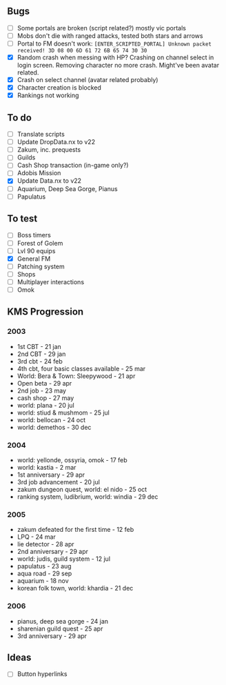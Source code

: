 ## Bugs
- [ ] Some portals are broken (script related?) mostly vic portals
- [ ] Mobs don't die with ranged attacks, tested both stars and arrows
- [ ] Portal to FM doesn't work: `[ENTER_SCRIPTED_PORTAL] Unknown packet received! 3D 08 00 6D 61 72 6B 65 74 30 30`
- [x] Random crash when messing with HP? Crashing on channel select in login screen. Removing character no more crash. Might've been avatar related.
- [x] Crash on select channel (avatar related probably)
- [x] Character creation is blocked
- [x] Rankings not working

## To do
- [ ] Translate scripts
- [ ] Update DropData.nx to v22
- [ ] Zakum, inc. prequests
- [ ] Guilds
- [ ] Cash Shop transaction (in-game only?)
- [ ] Adobis Mission
- [x] Update Data.nx to v22
- [ ] Aquarium, Deep Sea Gorge, Pianus
- [ ] Papulatus

## To test
- [ ] Boss timers
- [ ] Forest of Golem
- [ ] Lvl 90 equips
- [x] General FM
- [ ] Patching system
- [ ] Shops
- [ ] Multiplayer interactions
- [ ] Omok

## KMS Progression
### 2003
- 1st CBT - 21 jan
- 2nd CBT - 29 jan
- 3rd cbt - 24 feb
- 4th cbt, four basic classes available - 25 mar
- World: Bera & Town: Sleepywood - 21 apr
- Open beta - 29 apr
- 2nd job - 23 may
- cash shop - 27 may
- world: plana - 20 jul
- world: stiud & mushmom - 25 jul
- world: bellocan - 24 oct
- world: demethos - 30 dec

### 2004
- world: yellonde, ossyria, omok - 17 feb
- world: kastia - 2 mar
- 1st anniversary - 29 apr
- 3rd job advancement - 20 jul
- zakum dungeon quest, world: el nido - 25 oct
- ranking system, ludibrium, world: windia - 29 dec

### 2005
- zakum defeated for the first time - 12 feb
- LPQ - 24 mar
- lie detector - 28 apr
- 2nd anniversary - 29 apr
- world: judis, guild system - 12 jul
- papulatus - 23 aug
- aqua road - 29 sep
- aquarium - 18 nov
- korean folk town, world: khardia - 21 dec

### 2006
- pianus, deep sea gorge - 24 jan
- sharenian guild quest - 25 apr
- 3rd anniversary - 29 apr

## Ideas
- [ ] Button hyperlinks
